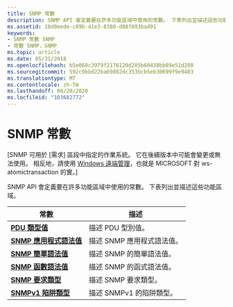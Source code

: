 ```yaml
---
title: SNMP 常數
description: SNMP API 會定義要在許多功能區域中使用的常數。 下表列出並描述這些功能區域。
ms.assetid: 18d0eede-c89b-41e3-8380-d88f893ba491
keywords:
- SNMP 常數 SNMP
- 常數 SNMP，SNMP
ms.topic: article
ms.date: 05/31/2018
ms.openlocfilehash: b5e060c3979f2176120d285b60438bb89e51d208
ms.sourcegitcommit: 592c9bbd22ba69802dc353bcb5eb30699f9e9403
ms.translationtype: MT
ms.contentlocale: zh-TW
ms.lasthandoff: 08/20/2020
ms.locfileid: "103682772"
---
```

# <a name="snmp-constants"></a>SNMP 常數

\[SNMP 可用於 [需求] 區段中指定的作業系統。 它在後續版本中可能會變更或無法使用。 相反地，請使用 [Windows 遠端管理](/windows/desktop/WinRM/portal)，也就是 MICROSOFT 對 ws-atomictransaction 的實。\]

SNMP API 會定義要在許多功能區域中使用的常數。 下表列出並描述這些功能區域。



| 常數                                                                 | 描述                                   |
|--------------------------------------------------------------------------|-----------------------------------------------|
| [**PDU 類型值**](pdu-type-values.md)                               | 描述 PDU 型別值。                |
| [**SNMP 應用程式語法值**](snmp-application-syntax-values.md) | 描述 SNMP 應用程式語法值。 |
| [**SNMP 簡單語法值**](snmp-simple-syntax-values.md)           | 描述 SNMP 的簡單語法值。  |
| [**SNMP 函數語法值**](snmp-constructor-syntax-values.md) | 描述 SNMP 的函式語法值。 |
| [**SNMP 要求類型**](snmp-request-types.md)                         | 描述 SNMP 要求類型。             |
| [**SNMPv1 陷阱類型**](snmpv1-trap-types.md)                           | 描述 SNMPv1 的陷阱類型。              |



 

 

 